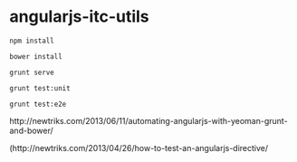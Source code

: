 angularjs-itc-utils
===================

<pre><code>npm install </code></pre>
<pre><code>bower install</code></pre>
<pre><code>grunt serve </code></pre>
<pre><code>grunt test:unit </code></pre>
<pre><code>grunt test:e2e </code></pre>

<p>http://newtriks.com/2013/06/11/automating-angularjs-with-yeoman-grunt-and-bower/  </p>
<p>(http://newtriks.com/2013/04/26/how-to-test-an-angularjs-directive/ </p>



